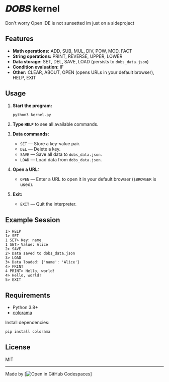 # 𝑫𝑶𝑩𝑺 kernel

Don't worry Open IDE is not sunsetted im just on a sideproject

## Features

- **Math operations:** ADD, SUB, MUL, DIV, POW, MOD, FACT
- **String operations:** PRINT, REVERSE, UPPER, LOWER
- **Data storage:** SET, DEL, SAVE, LOAD (persists to `dobs_data.json`)
- **Condition evaluation:** IF
- **Other:** CLEAR, ABOUT, OPEN (opens URLs in your default browser), HELP, EXIT

## Usage

1. **Start the program:**
   ```bash
   python3 kernel.py
   ```

2. **Type `HELP`** to see all available commands.

3. **Data commands:**
   - `SET` — Store a key-value pair.
   - `DEL` — Delete a key.
   - `SAVE` — Save all data to `dobs_data.json`.
   - `LOAD` — Load data from `dobs_data.json`.

4. **Open a URL:**
   - `OPEN` — Enter a URL to open it in your default browser (`$BROWSER` is used).

5. **Exit:**
   - `EXIT` — Quit the interpreter.

## Example Session

```
1> HELP
1> SET
1 SET> Key: name
1 SET> Value: Alice
2> SAVE
2> Data saved to dobs_data.json
3> LOAD
3> Data loaded: {'name': 'Alice'}
4> PRINT
4 PRINT> Hello, world!
4> Hello, world!
5> EXIT
```

## Requirements

- Python 3.8+
- [colorama](https://pypi.org/project/colorama/)

Install dependencies:
```bash
pip install colorama
```

## License

MIT

---

Made by [![Open in GitHub Codespaces](https://img.shields.io/static/v1?style=for-the-badge&label=SyntaxMORG0&message=Profile&color=lightgrey&logo=github)]
